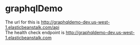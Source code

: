 # graphqlDemo

The url for this is http://graphqldemo-dev.us-west-1.elasticbeanstalk.com/api </br>
The health check endpoint is http://graphqldemo-dev.us-west-1.elasticbeanstalk.com
